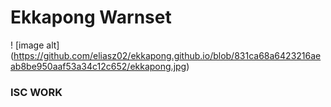 # Ekkapong Warnset
! [image alt] (https://github.com/eliasz02/ekkapong.github.io/blob/831ca68a6423216aeab8be950aaf53a34c12c652/ekkapong.jpg)

### ISC WORK
